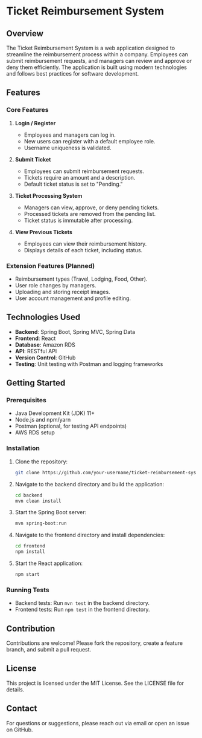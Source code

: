 # Ticket Reimbursement System

## Overview
The Ticket Reimbursement System is a web application designed to streamline the reimbursement process within a company. Employees can submit reimbursement requests, and managers can review and approve or deny them efficiently. The application is built using modern technologies and follows best practices for software development.

## Features

### Core Features
1. **Login / Register**
   - Employees and managers can log in.
   - New users can register with a default employee role.
   - Username uniqueness is validated.

2. **Submit Ticket**
   - Employees can submit reimbursement requests.
   - Tickets require an amount and a description.
   - Default ticket status is set to "Pending."

3. **Ticket Processing System**
   - Managers can view, approve, or deny pending tickets.
   - Processed tickets are removed from the pending list.
   - Ticket status is immutable after processing.

4. **View Previous Tickets**
   - Employees can view their reimbursement history.
   - Displays details of each ticket, including status.

### Extension Features (Planned)
- Reimbursement types (Travel, Lodging, Food, Other).
- User role changes by managers.
- Uploading and storing receipt images.
- User account management and profile editing.

## Technologies Used

- **Backend**: Spring Boot, Spring MVC, Spring Data
- **Frontend**: React
- **Database**: Amazon RDS
- **API**: RESTful API
- **Version Control**: GitHub
- **Testing**: Unit testing with Postman and logging frameworks

## Getting Started

### Prerequisites
- Java Development Kit (JDK) 11+
- Node.js and npm/yarn
- Postman (optional, for testing API endpoints)
- AWS RDS setup

### Installation
1. Clone the repository:
   ```bash
   git clone https://github.com/your-username/ticket-reimbursement-system.git
   ```
2. Navigate to the backend directory and build the application:
   ```bash
   cd backend
   mvn clean install
   ```
3. Start the Spring Boot server:
   ```bash
   mvn spring-boot:run
   ```
4. Navigate to the frontend directory and install dependencies:
   ```bash
   cd frontend
   npm install
   ```
5. Start the React application:
   ```bash
   npm start
   ```

### Running Tests
- Backend tests: Run `mvn test` in the backend directory.
- Frontend tests: Run `npm test` in the frontend directory.

## Contribution
Contributions are welcome! Please fork the repository, create a feature branch, and submit a pull request.

## License
This project is licensed under the MIT License. See the LICENSE file for details.

## Contact
For questions or suggestions, please reach out via email or open an issue on GitHub.
